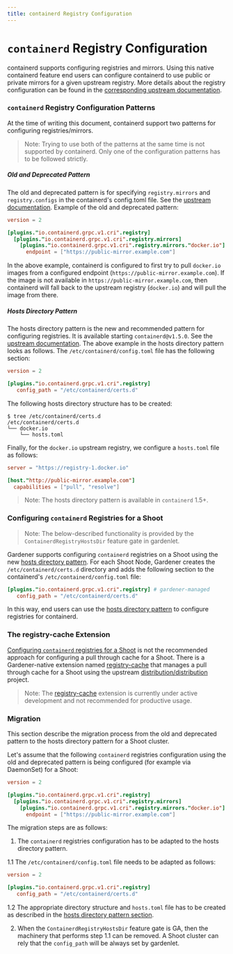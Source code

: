 ```yaml
---
title: containerd Registry Configuration
---
```


# `containerd` Registry Configuration

containerd supports configuring registries and mirrors. Using this native containerd feature end users can configure containerd to use public or private mirrors for a given upstream registry. More details about the registry configuration can be found in the [corresponding upstream documentation](https://github.com/containerd/containerd/blob/main/docs/hosts.md).

### `containerd` Registry Configuration Patterns

At the time of writing this document, containerd support two patterns for configuring registries/mirrors.

> Note: Trying to use both of the patterns at the same time is not supported by containerd. Only one of the configuration patterns has to be followed strictly.

##### Old and Deprecated Pattern

The old and deprecated pattern is for specifying `registry.mirrors` and `registry.configs` in the containerd's config.toml file. See the [upstream documentation](https://github.com/containerd/containerd/blob/main/docs/cri/registry.md).
Example of the old and deprecated pattern:
```toml
version = 2

[plugins."io.containerd.grpc.v1.cri".registry]
  [plugins."io.containerd.grpc.v1.cri".registry.mirrors]
    [plugins."io.containerd.grpc.v1.cri".registry.mirrors."docker.io"]
      endpoint = ["https://public-mirror.example.com"]
```

In the above example, containerd is configured to first try to pull `docker.io` images from a configured endpoint (`https://public-mirror.example.com`). If the image is not available in `https://public-mirror.example.com`, then containerd will fall back to the upstream registry (`docker.io`) and will pull the image from there.

##### Hosts Directory Pattern

The hosts directory pattern is the new and recommended pattern for configuring registries. It is available starting `containerd@v1.5.0`. See the [upstream documentation](https://github.com/containerd/containerd/blob/main/docs/hosts.md).
The above example in the hosts directory pattern looks as follows.
The `/etc/containerd/config.toml` file has the following section:
```toml
version = 2

[plugins."io.containerd.grpc.v1.cri".registry]
   config_path = "/etc/containerd/certs.d"
```

The following hosts directory structure has to be created:
```
$ tree /etc/containerd/certs.d
/etc/containerd/certs.d
└── docker.io
    └── hosts.toml
```

Finally, for the `docker.io` upstream registry, we configure a `hosts.toml` file as follows:
```toml
server = "https://registry-1.docker.io"

[host."http://public-mirror.example.com"]
  capabilities = ["pull", "resolve"]
```

> Note: The hosts directory pattern is available in `containerd` 1.5+.

### Configuring `containerd` Registries for a Shoot

> Note: The below-described functionality is provided by the `ContainerdRegistryHostsDir` feature gate in gardenlet.

Gardener supports configuring `containerd` registries on a Shoot using the new [hosts directory pattern](https://github.com/containerd/containerd/blob/main/docs/hosts.md). For each Shoot Node, Gardener creates the `/etc/containerd/certs.d` directory and adds the following section to the containerd's `/etc/containerd/config.toml` file:
```toml
[plugins."io.containerd.grpc.v1.cri".registry] # gardener-managed
   config_path = "/etc/containerd/certs.d"
```

In this way, end users can use the [hosts directory pattern](https://github.com/containerd/containerd/blob/main/docs/hosts.md) to configure registries for containerd.

### The registry-cache Extension

[Configuring `containerd` registries for a Shoot](#configuring-containerd-registries-for-a-shoot) is not the recommended approach for configuring a pull through cache for a Shoot. There is a Gardener-native extension named [registry-cache](https://github.com/gardener/gardener-extension-registry-cache) that manages a pull through cache for a Shoot using the upstream [distribution/distribution](https://github.com/distribution/distribution) project.

> Note: The [registry-cache](https://github.com/gardener/gardener-extension-registry-cache) extension is currently under active development and not recommended for productive usage.

### Migration

This section describe the migration process from the old and deprecated pattern to the hosts directory pattern for a Shoot cluster.

Let's assume that the following `containerd` registries configuration using the old and deprecated pattern is being configured (for example via DaemonSet) for a Shoot:
```toml
version = 2

[plugins."io.containerd.grpc.v1.cri".registry]
  [plugins."io.containerd.grpc.v1.cri".registry.mirrors]
    [plugins."io.containerd.grpc.v1.cri".registry.mirrors."docker.io"]
      endpoint = ["https://public-mirror.example.com"]
```

The migration steps are as follows:
1. The `containerd` registries configuration has to be adapted to the hosts directory pattern.

1.1 The `/etc/containerd/config.toml` file needs to be adapted as follows:
```toml
version = 2

[plugins."io.containerd.grpc.v1.cri".registry]
   config_path = "/etc/containerd/certs.d"
```

1.2 The appropriate directory structure and `hosts.toml` file has to be created as described in the [hosts directory pattern section](#hosts-directory-pattern).

2. When the `ContainerdRegistryHostsDir` feature gate is GA, then the machinery that performs step 1.1 can be removed. A Shoot cluster can rely that the `config_path` will be always set by gardenlet.
